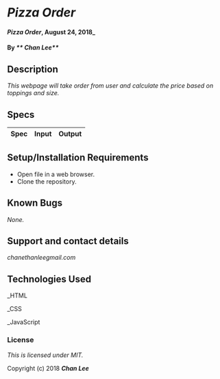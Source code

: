 # _Pizza Order_

#### _Pizza Order_, August 24, 2018_

#### By _** Chan Lee**_

## Description

_This webpage will take order from user and calculate the price based on toppings and size._

## Specs

| Spec | Input | Output |
| :-------------     | :------------- | :------------- |


## Setup/Installation Requirements

* Open file in a web browser.
* Clone the repository.

## Known Bugs

_None._

## Support and contact details

_chanethanleegmail.com_

## Technologies Used

_HTML

_CSS

_JavaScript

### License

*This is licensed under MIT.*

Copyright (c) 2018 **_Chan Lee_**
